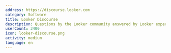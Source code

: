 ```yaml
---
address: https://discourse.looker.com
category: Software
title: Looker Discourse
description: Questions by the Looker community answered by Looker experts
userCount: 3400
icon: looker-discourse.png
activity: medium
language: en
---
```

